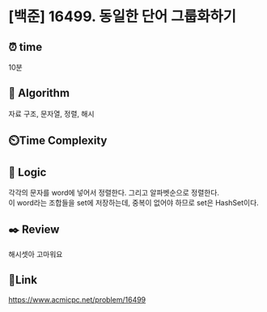 # [백준] 16499. 동일한 단어 그룹화하기


## ⏰ **time**
10분

## :pushpin: **Algorithm**
자료 구조, 문자열, 정렬, 해시 

## ⏲️**Time Complexity**


## :round_pushpin: **Logic**
각각의 문자를 word에 넣어서 정렬한다. 그리고 알파벳순으로 정렬한다.<br/>
이 word라는 조합들을 set에 저장하는데, 중복이 없어야 하므로 set은 HashSet이다.

## :black_nib: **Review**
해시셋아 고마워요 

## 📡**Link**
https://www.acmicpc.net/problem/16499
